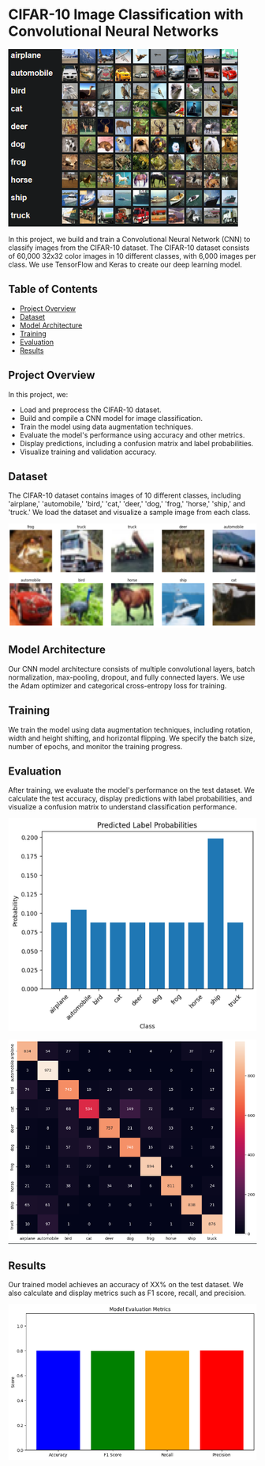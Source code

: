 # CIFAR-10 Image Classification with Convolutional Neural Networks

![CIFAR-10](images/cifar10.png)

In this project, we build and train a Convolutional Neural Network (CNN) to classify images from the CIFAR-10 dataset. The CIFAR-10 dataset consists of 60,000 32x32 color images in 10 different classes, with 6,000 images per class. We use TensorFlow and Keras to create our deep learning model.

## Table of Contents
- [Project Overview](#project-overview)
- [Dataset](#dataset)
- [Model Architecture](#model-architecture)
- [Training](#training)
- [Evaluation](#evaluation)
- [Results](#results)


## Project Overview

In this project, we:

- Load and preprocess the CIFAR-10 dataset.
- Build and compile a CNN model for image classification.
- Train the model using data augmentation techniques.
- Evaluate the model's performance using accuracy and other metrics.
- Display predictions, including a confusion matrix and label probabilities.
- Visualize training and validation accuracy.

## Dataset

The CIFAR-10 dataset contains images of 10 different classes, including 'airplane,' 'automobile,' 'bird,' 'cat,' 'deer,' 'dog,' 'frog,' 'horse,' 'ship,' and 'truck.' We load the dataset and visualize a sample image from each class.

![dataset](images/dataset.png)

## Model Architecture

Our CNN model architecture consists of multiple convolutional layers, batch normalization, max-pooling, dropout, and fully connected layers. We use the Adam optimizer and categorical cross-entropy loss for training.

## Training

We train the model using data augmentation techniques, including rotation, width and height shifting, and horizontal flipping. We specify the batch size, number of epochs, and monitor the training progress.


## Evaluation

After training, we evaluate the model's performance on the test dataset. We calculate the test accuracy, display predictions with label probabilities, and visualize a confusion matrix to understand classification performance.

![pred](images/pred.png)

![conf](images/conf.png)

## Results

Our trained model achieves an accuracy of XX% on the test dataset. We also calculate and display metrics such as F1 score, recall, and precision.

![f1](images/f1.png)






